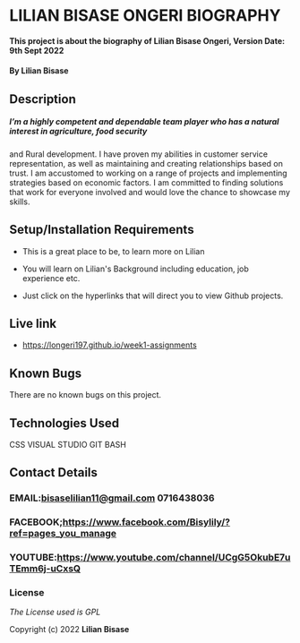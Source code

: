 # LILIAN BISASE ONGERI BIOGRAPHY

#### This project is about the biography of Lilian Bisase Ongeri, Version Date: 9th Sept 2022

#### By **Lilian Bisase**

## Description

##### I’m a highly competent and dependable team player who has a natural interest in agriculture, food security 
and Rural development. I have proven my abilities in customer service representation, as well as maintaining and creating relationships based on trust. I am accustomed to working on a range of projects and implementing strategies based on economic factors. I am committed to finding solutions that work for everyone involved and would love the chance to showcase my skills.

## Setup/Installation Requirements
- This is a great place to be, to learn more on Lilian

- You will learn on Lilian's Background including education, job experience etc.

- Just click on the hyperlinks that will direct you to view Github projects.

 ## Live link
- https://longeri197.github.io/week1-assignments
## Known Bugs
There are no known bugs on this project.
## Technologies Used
<p>
CSS
VISUAL STUDIO
GIT BASH

## Contact Details
### EMAIL:bisaselilian11@gmail.com  0716438036

### FACEBOOK;https://www.facebook.com/Bisylily/?ref=pages_you_manage 

### YOUTUBE:https://www.youtube.com/channel/UCgG5OkubE7uTEmm6j-uCxsQ 


### License

_The License used is GPL_

Copyright (c) 2022 **Lilian Bisase**